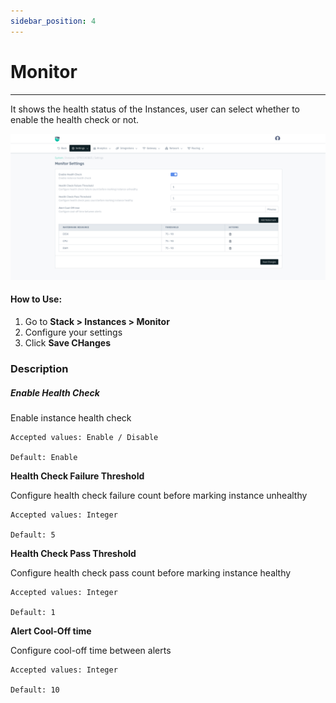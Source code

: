 ```yaml
---
sidebar_position: 4
---
```


# Monitor

---
It shows the health status of the Instances, user can select whether to enable the health check or not.

![Monitor](/img/platform/v8/docs/monitor_settings.png)  

#### How to Use:

1. Go to **Stack > Instances  > Monitor**
2. Configure your settings
3. Click **Save CHanges**

### Description

##### Enable Health Check

Enable instance health check

    Accepted values: Enable / Disable

    Default: Enable

**Health Check Failure Threshold**

Configure health check failure count before marking instance unhealthy

    Accepted values: Integer

    Default: 5

**Health Check Pass Threshold**

Configure health check pass count before marking instance healthy

    Accepted values: Integer

    Default: 1

**Alert Cool-Off time**

Configure cool-off time between alerts

    Accepted values: Integer

    Default: 10



